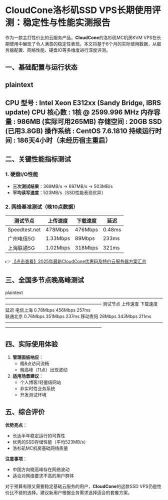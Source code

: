 # CloudCone洛杉矶SSD VPS长期使用评测：稳定性与性能实测报告

作为一款主打性价比的云服务产品，**CloudCone**的洛杉矶MC机房KVM VPS在长期使用中展现了令人满意的稳定性表现。本文将基于6个月的实际使用数据，从服务器配置、网络性能、硬盘IO等多维度进行深度评测。

## 一、基础配置与运行状态
plaintext
----------------------------------------------------------------------
 CPU 型号           : Intel Xeon E312xx (Sandy Bridge, IBRS update)
 CPU 核心数         : 1核 @ 2599.996 MHz
 内存容量          : 986MB (实际可用265MB)
 存储空间          : 20GB SSD (已用3.8GB)
 操作系统          : CentOS 7.6.1810
 持续运行时间      : 186天4小时（未经历宿主重启）
----------------------------------------------------------------------

## 二、关键性能指标测试

### 1. 硬盘I/O性能
- **三次测试结果**：369MB/s → 697MB/s → 503MB/s
- **平均读写速度**：523MB/s（SSD性能表现优异）

### 2. 网络基准测试（晚10点数据）
| 测试节点         | 上传速度   | 下载速度    | 延迟    |
|------------------|------------|-------------|---------|
| Speedtest.net    | 478Mbps    | 476Mbps     | 0.48ms  |
| 广州电信5G       | 1.33Mbps   | 89Mbps      | 233ms   |
| 上海联通5G       | 1.02Mbps   | 318Mbps     | 321ms   |

👉 [【点击查看】2025年最新CloudCone优惠码及特价云服务器方案汇总](https://bit.ly/Cloudcone)

## 三、全国多节点晚高峰测试
plaintext
——————————————————————————————————————————————————————————
 测试节点          上传速度      下载速度      延迟
 电信上海          0.78Mbps     456Mbps      257ms  
 联通北京          0.76Mbps     351Mbps      237ms
 移动贵阳          28Mbps       343Mbps      211ms
——————————————————————————————————————————————————————————

## 四、实际使用体验
1. **管理面板响应**：
   - 晚8点访问流畅
   - 晚高峰（11点）出现波动
2. **适用场景建议**：
   - 个人博客/轻量级网站
   - 非实时性业务系统
   - 开发测试环境

## 五、综合评价
**优势亮点**：
- 长达半年稳定运行的可靠性
- 优秀的SSD存储性能（平均523MB/s）
- 洛杉矶MC机房基础网络质量

**注意事项**：
- 中国方向晚高峰存在网络波动
- 适合对网络要求不高的用户群体

对于预算有限又需要稳定基础云服务的用户，**CloudCone**的这款SSD VPS仍是性价比不错的选择。建议新用户根据业务需求选择适合的套餐方案。